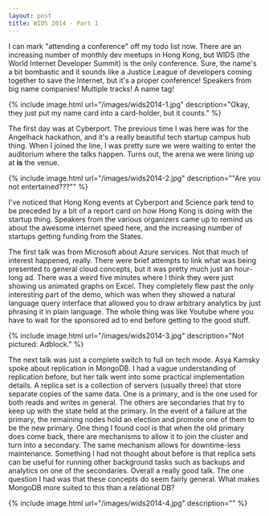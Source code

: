```yaml
---
layout: post
title: WIDS 2014 - Part 1
---
```


I can mark "attending a conference" off my todo list now. There are an increasing number of monthly dev meetups in Hong Kong, but WIDS (the World Internet Developer Summit) is the only conference. Sure, the name's a bit bombastic and it sounds like a Justice League of developers coming together to save the Internet, but it's a proper conference! Speakers from big name companies! Multiple tracks! A name tag!

{% include 	image.html url="/images/wids2014-1.jpg" description="Okay, they just put my name card into a card-holder, but it counts." %}


The first day was at Cyberport. The previous time I was here was for the Angelhack hackathon, and it's a really beautiful tech startup campus hub thing. When I joined the line, I was pretty sure we were waiting to enter the auditorium where the talks happen. Turns out, the arena we were lining up at **is** the venue.

 {% include image.html 	url="/images/wids2014-2.jpg" description="\"Are you not entertained???\"" %}

I've noticed that Hong Kong events at Cyberport and Science park tend to be preceded by a bit of a report card on how Hong Kong is doing with the startup thing. Speakers from the various organizers came up to remind us about the awesome internet speed here, and the increasing number of startups getting funding from the States.

The first talk was from Microsoft about Azure services. Not that much of interest happened, really. There were brief attempts to link what was being presented to general cloud concepts, but it was pretty much just an hour-long ad. There was a weird five minutes where I think they were just showing us animated graphs on Excel. They completely flew past the only interesting part of the demo, which was when they showed a natural language query interface that allowed you to draw arbitrary analytics by just phrasing it in plain language. The whole thing was like Youtube where you have to wait for the sponsored ad to end before getting to the good stuff.

{% include image.html 	url="/images/wids2014-3.jpg" description="Not pictured: Adblock." %}

The next talk was just a complete switch to full on tech mode. Asya Kamsky spoke about replication in MongoDB. I had a vague understanding of replication before, but her talk went into some practical implementation details. A replica set is a collection of servers (usually three) that store separate copies of the same data. One is a primary, and is the one used for both reads and writes in general. The others are secondaries that try to keep up with the state held at the primary. In the event of a failure at the primary, the remaining nodes hold an election and promote one of them to be the new primary. One thing I found cool is that when the old primary does come back, there are mechanisms to allow it to join the cluster and turn into a secondary. The same mechanism allows for downtime-less maintenance. Something I had not thought about before is that replica sets can be useful for running other background tasks such as backups and analytics on one of the secondaries. Overall a really good talk. The one question I had was that these concepts do seem fairly general. What makes MongoDB more suited to this than a relational DB?

{% include image.html 	url="/images/wids2014-4.jpg" description="" %}
